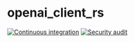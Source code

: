 # openai_client_rs

[![Continuous integration](https://github.com/JoseRodrigues443/cthulhu/actions/workflows/ci.yaml/badge.svg?branch=main)](https://github.com/JoseRodrigues443/cthulhu/actions/workflows/ci.yaml)
[![Security audit](https://github.com/JoseRodrigues443/cthulhu/actions/workflows/audit.yaml/badge.svg?branch=main)](https://github.com/JoseRodrigues443/cthulhu/actions/workflows/audit.yaml)
